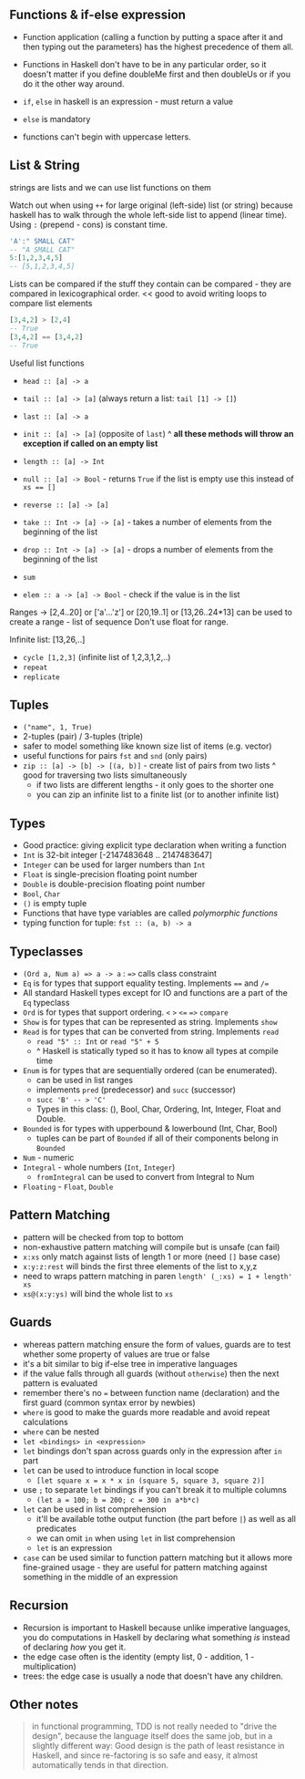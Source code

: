 ## Functions & if-else expression

- Function application (calling a function by putting a space after it and then typing out the parameters) has the highest precedence of them all.
- Functions in Haskell don't have to be in any particular order, so it doesn't matter if you define doubleMe first and then doubleUs or if you do it the other way around.

- `if`, `else` in haskell is an expression - must return a value
- `else` is mandatory
- functions can't begin with uppercase letters.

## List & String

strings are lists and we can use list functions on them

Watch out when using `++` for large original (left-side) list (or string) because haskell has to walk through the whole left-side list to append (linear time). Using `:` (prepend - cons) is constant time.

```haskell
'A':" SMALL CAT"  
-- "A SMALL CAT"  
5:[1,2,3,4,5]  
-- [5,1,2,3,4,5]  
```

Lists can be compared if the stuff they contain can be compared - they are compared in lexicographical order. << good to avoid writing loops to compare list elements

```haskell
[3,4,2] > [2,4]  
-- True  
[3,4,2] == [3,4,2]  
-- True  
```

Useful list functions

- `head :: [a] -> a`
- `tail :: [a] -> [a]` (always return a list: `tail [1] -> []`)
- `last :: [a] -> a`
- `init :: [a] -> [a]` (opposite of `last`)
^ **all these methods will throw an exception if called on an empty list**

- `length :: [a] -> Int` 
- `null :: [a] -> Bool` - returns `True` if the list is empty use this instead of `xs == []`
- `reverse :: [a] -> [a]`
- `take :: Int -> [a] -> [a]` - takes a number of elements from the beginning of the list
- `drop :: Int -> [a] -> [a]` - drops a number of elements from the beginning of the list
- `sum`
- `elem :: a -> [a] -> Bool` - check if the value is in the list

Ranges -> [2,4..20] or ['a'...'z'] or [20,19..1] or [13,26..24*13] can be used to create a range - list of sequence
Don't use float for range.

Infinite list: [13,26,..]
- `cycle [1,2,3]` (infinite list of 1,2,3,1,2,..)
- `repeat`
- `replicate`

## Tuples

- `("name", 1, True)`
- 2-tuples (pair) / 3-tuples (triple)
- safer to model something like known size list of items (e.g. vector)
- useful functions for pairs `fst` and `snd` (only pairs)
- `zip :: [a] -> [b] -> [(a, b)]` - create list of pairs from two lists
  ^ good for traversing two lists simultaneously
  - if two lists are different lengths - it only goes to the shorter one
  - you can zip an infinite list to a finite list (or to another infinite list)

## Types

- Good practice: giving explicit type declaration when writing a function
- `Int` is 32-bit integer [-2147483648 .. 2147483647]
- `Integer` can be used for larger numbers than `Int`
- `Float` is single-precision floating point number
- `Double` is double-precision floating point number
- `Bool`, `Char`
- `()` is empty tuple
- Functions that have type variables are called *polymorphic functions*
- typing function for tuple: `fst :: (a, b) -> a`

## Typeclasses

- `(Ord a, Num a) => a -> a` : `=>` calls class constraint
- `Eq` is for types that support equality testing. Implements `==` and `/=`
- All standard Haskell types except for IO and functions are a part of the `Eq` typeclass
- `Ord` is for types that support ordering. `<` `>` `<=` `=>` `compare`
- `Show` is for types that can be represented as string. Implements `show`
- `Read` is for types that can be converted from string. Implements `read`
  - `read "5" :: Int` or `read "5" + 5`
  - ^ Haskell is statically typed so it has to know all types at compile time
- `Enum` is for types that are sequentially ordered (can be enumerated).
  - can be used in list ranges
  - implements `pred` (predecessor) and `succ` (successor)
  - `succ 'B' -- > 'C'`
  - Types in this class: (), Bool, Char, Ordering, Int, Integer, Float and Double.
- `Bounded` is for types with upperbound & lowerbound (Int, Char, Bool)
  - tuples can be part of `Bounded` if all of their components belong in `Bounded`
- `Num` - numeric
- `Integral` - whole numbers (`Int`, `Integer`)
  - `fromIntegral` can be used to convert from Integral to Num
- `Floating` - `Float`, `Double`

## Pattern Matching

- pattern will be checked from top to bottom
- non-exhaustive pattern matching will compile but is unsafe (can fail)
- `x:xs` only match against lists of length 1 or more (need `[]` base case)
- `x:y:z:rest` will binds the first three elements of the list to x,y,z
- need to wraps pattern matching in paren `length' (_:xs) = 1 + length' xs`
- `xs@(x:y:ys)` will bind the whole list to `xs`

## Guards

- whereas pattern matching ensure the form of values, guards are to test whether some property of values are true or false
- it's a bit similar to big if-else tree in imperative languages
- if the value falls through all guards (without `otherwise`) then the next pattern is evaluated
- remember there's no `=` between function name (declaration) and the first guard (common syntax error by newbies)
- `where` is good to make the guards more readable and avoid repeat calculations
- `where` can be nested
- `let <bindings> in <expression>`
- `let` bindings don't span across guards only in the expression after `in` part
- `let` can be used to introduce function in local scope
  - `[let square x = x * x in (square 5, square 3, square 2)]`
- use `;` to separate `let` bindings if you can't break it to multiple columns
  - `(let a = 100; b = 200; c = 300 in a*b*c)`
- `let` can be used in list comprehension
  - it'll be available tothe output function (the part before `|`) as well as all predicates
  - we can omit `in` when using `let` in list comprehension
  - `let` is an expression
- `case` can be used similar to function pattern matching but it allows more fine-grained usage - they are useful for pattern matching against something in the middle of an expression

## Recursion

- Recursion is important to Haskell because unlike imperative languages, you do computations in Haskell by declaring what something *is* instead of declaring *how* you get it.
- the edge case often is the identity (empty list, 0 - addition, 1 - multiplication)
- trees: the edge case is usually a node that doesn't have any children.

## Other notes

> in functional programming, TDD is not really needed to "drive the design", because the language itself does the same job, but in a slightly different way:  Good design is the path of least resistance in Haskell, and since re-factoring is so safe and easy, it almost automatically tends in that direction.
